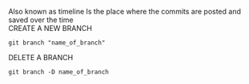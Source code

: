 Also known as timeline 
Is the place where the commits are posted and saved over the time  
CREATE A NEW BRANCH 
```
git branch "name_of_branch"
```
DELETE A BRANCH
```
git branch -D name_of_branch
```


